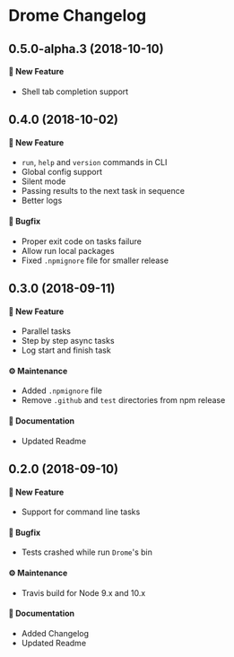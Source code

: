 # Drome Changelog

## 0.5.0-alpha.3 (2018-10-10)

#### 🚀 New Feature

- Shell tab completion support

## 0.4.0 (2018-10-02)

#### 🚀 New Feature

- `run`, `help` and `version` commands in CLI
- Global config support
- Silent mode
- Passing results to the next task in sequence
- Better logs

#### 🐞 Bugfix

- Proper exit code on tasks failure
- Allow run local packages
- Fixed `.npmignore` file for smaller release

## 0.3.0 (2018-09-11)

#### 🚀 New Feature

- Parallel tasks
- Step by step async tasks
- Log start and finish task

#### ⚙️ Maintenance

- Added `.npmignore` file
- Remove `.github` and `test` directories from npm release

#### 📖 Documentation

- Updated Readme

## 0.2.0 (2018-09-10)

#### 🚀 New Feature

- Support for command line tasks

#### 🐞 Bugfix

- Tests crashed while run `Drome`'s bin

#### ⚙️ Maintenance

- Travis build for Node 9.x and 10.x

#### 📖 Documentation

- Added Changelog
- Updated Readme